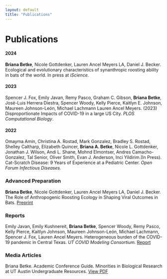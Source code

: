 ```yaml
---
layout: default
title: "Publications"
---
```


# Publications

#### 2024
**Briana Betke**, Nicole Gottdenker, Lauren Ancel Meyers LA, Daniel J. Becker. Ecological and evolutionary characteristics of synanthropic roosting ability in bats of the world. ​In press at *iScience​*.

#### 2023
Spencer J. Fox, Emily Javan, Remy Pasco, Graham C. Gibson, **Briana Betke**, José-Luis Herrera Diestra, Spencer Woody, Kelly Pierce, Kaitlyn E. Johnson, Maureen Johnson-León, Michael Lachmann Lauren Ancel Meyers. (2023) Disproportionate Impacts of COVID-19 in a large US City. *PLOS Computational Biology*.

#### 2022   
Omayma Amin, Christina A. Rostad, Mark Gonzalez, Bradley S. Rostad, Shelley Caltharp, Elizabeth Quincer, **Briana A. Betke**, Nicole L. Gottdenker, Jonathan J. Wilson, Andi L. Shane, Mohnd Elmontser, Andres Camacho-Gonzalez, Tal Senior, Oliver Smith, Evan J. Anderson, Inci Yildirim.(In Press). Cat-Scratch Disease: 9 Years of Experience at a Pediatric Center. *Open Forum Infectious Diseases.*

### Advanced Preparation
**Briana Betke**, Nicole Gottdenker, Lauren Ancel Meyers LA, Daniel J. Becker. The Role of Anthropogenic Roosting Ecology in Shaping Viral Outcomes in Bats. [Preprint](https://www.biorxiv.org/content/10.1101/2023.12.12.571362v1)

### Reports  
Emily Javan, Emily Kushnereit, **Briana Betke**, Spencer Woody, Remy Pasco, Kelly Pierce, Kaitlyn Johnson, Maureen Johnson-León, Michael Lachmann, Spencer J. Fox, Lauren Ancel Meyers. Heterogeneous burden of the COVID-19 pandemic in Central Texas. *UT COVID Modeling Consortium.* [Report](https://sites.cns.utexas.edu/sites/default/files/cid/files/austin_covid-19_spatial_burden_report.pdf?m=1611796135)

### Media Articles  
Briana Betke. Academic Conference Guide. Minorities in Biological Research at UT Austin Undergraduate Resources. [View PDF](https://minoritiesinbiologicalresearch.weebly.com/uploads/1/3/5/8/135801712/academic_conference_guide.pdf)
